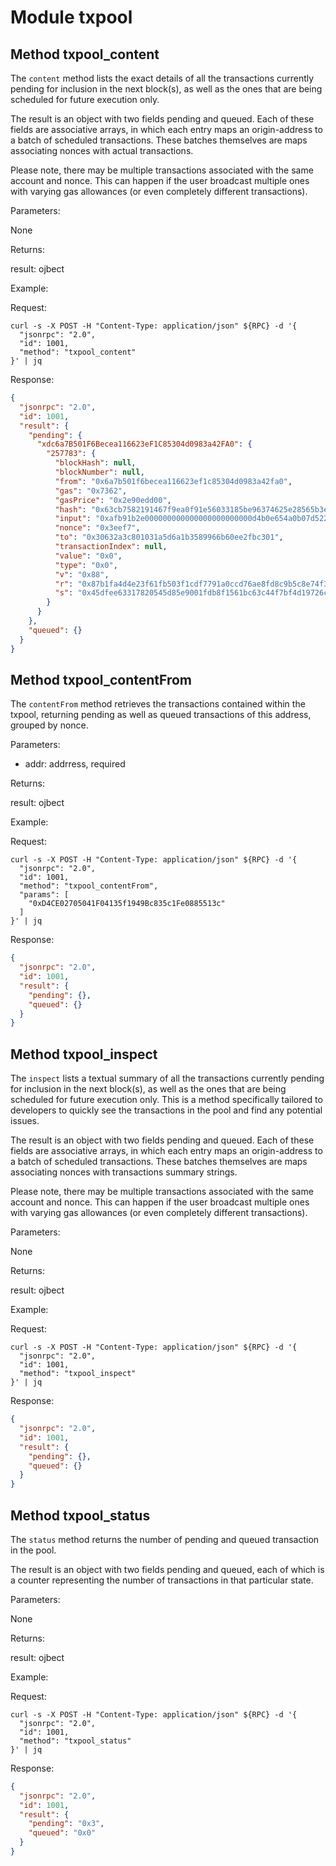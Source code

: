 
# Module txpool

## Method txpool_content

The `content` method lists the exact details of all the transactions currently pending for inclusion in the next block(s), as well as the ones that are being scheduled for future execution only.

The result is an object with two fields pending and queued. Each of these fields are associative arrays, in which each entry maps an origin-address to a batch of scheduled transactions. These batches themselves are maps associating nonces with actual transactions.

Please note, there may be multiple transactions associated with the same account and nonce. This can happen if the user broadcast multiple ones with varying gas allowances (or even completely different transactions).

Parameters:

None

Returns:

result: ojbect

Example:

Request:

```shell
curl -s -X POST -H "Content-Type: application/json" ${RPC} -d '{
  "jsonrpc": "2.0",
  "id": 1001,
  "method": "txpool_content"
}' | jq
```

Response:

```json
{
  "jsonrpc": "2.0",
  "id": 1001,
  "result": {
    "pending": {
      "xdc6a7B501F6Becea116623eF1C85304d0983a42FA0": {
        "257783": {
          "blockHash": null,
          "blockNumber": null,
          "from": "0x6a7b501f6becea116623ef1c85304d0983a42fa0",
          "gas": "0x7362",
          "gasPrice": "0x2e90edd00",
          "hash": "0x63cb7582191467f9ea0f91e56033185be96374625e28565b3e34cab4ba4f4739",
          "input": "0xafb91b2e000000000000000000000000d4b0e654a0b07d522b28fb1f20a8ba3c07617db30000000000000000000000000000000000000000000000000000000000000060000000000000000000000000000000000000000000000000000000000000000200000000000000000000000000000000000000000000000000000000000000277b22726f6c65223a2275736572222c2267616d654964223a322c226576656e744964223a34347d00000000000000000000000000000000000000000000000000",
          "nonce": "0x3eef7",
          "to": "0x30632a3c801031a5d6a1b3589966b60ee2fbc301",
          "transactionIndex": null,
          "value": "0x0",
          "type": "0x0",
          "v": "0x88",
          "r": "0x87b1fa4d4e23f61fb503f1cdf7791a0ccd76ae8fd8c9b5c8e74f3f9a62913f9a",
          "s": "0x45dfee63317820545d85e9001fdb8f1561bc63c44f7bf4d19726c4fb4d4259e5"
        }
      }
    },
    "queued": {}
  }
}
```

## Method txpool_contentFrom

The `contentFrom` method retrieves the transactions contained within the txpool, returning pending as well as queued transactions of this address, grouped by nonce.

Parameters:

- addr: addrress, required

Returns:

result: ojbect

Example:

Request:

```shell
curl -s -X POST -H "Content-Type: application/json" ${RPC} -d '{
  "jsonrpc": "2.0",
  "id": 1001,
  "method": "txpool_contentFrom",
  "params": [
    "0xD4CE02705041F04135f1949Bc835c1Fe0885513c"
  ]
}' | jq
```

Response:

```json
{
  "jsonrpc": "2.0",
  "id": 1001,
  "result": {
    "pending": {},
    "queued": {}
  }
}
```

## Method txpool_inspect

The `inspect` lists a textual summary of all the transactions currently pending for inclusion in the next block(s), as well as the ones that are being scheduled for future execution only. This is a method specifically tailored to developers to quickly see the transactions in the pool and find any potential issues.

The result is an object with two fields pending and queued. Each of these fields are associative arrays, in which each entry maps an origin-address to a batch of scheduled transactions. These batches themselves are maps associating nonces with transactions summary strings.

Please note, there may be multiple transactions associated with the same account and nonce. This can happen if the user broadcast multiple ones with varying gas allowances (or even completely different transactions).

Parameters:

None

Returns:

result: ojbect

Example:

Request:

```shell
curl -s -X POST -H "Content-Type: application/json" ${RPC} -d '{
  "jsonrpc": "2.0",
  "id": 1001,
  "method": "txpool_inspect"
}' | jq
```

Response:

```json
{
  "jsonrpc": "2.0",
  "id": 1001,
  "result": {
    "pending": {},
    "queued": {}
  }
}
```

## Method txpool_status

The `status` method returns the number of pending and queued transaction in the pool.

The result is an object with two fields pending and queued, each of which is a counter representing the number of transactions in that particular state.

Parameters:

None

Returns:

result: ojbect

Example:

Request:

```shell
curl -s -X POST -H "Content-Type: application/json" ${RPC} -d '{
  "jsonrpc": "2.0",
  "id": 1001,
  "method": "txpool_status"
}' | jq
```

Response:

```json
{
  "jsonrpc": "2.0",
  "id": 1001,
  "result": {
    "pending": "0x3",
    "queued": "0x0"
  }
}
```
